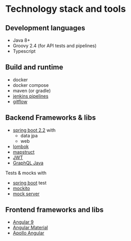 # Technology stack and tools

## Development languages
- Java 8+
- Groovy 2.4 (for API tests and pipelines)
- Typescript 

## Build and runtime

- docker
- docker compose
- maven (or gradle)
- [jenkins pipelines](https://jenkins.io/doc/book/pipeline/)
- [gitflow](https://datasift.github.io/gitflow/IntroducingGitFlow.html)


## Backend Frameworks & libs

- [spring boot 2.2](https://spring.io/projects/spring-boot) with
    - data jpa
    - web
- [lombok](https://projectlombok.org)
- [mapstruct](https://mapstruct.org)
- [JWT](https://jwt.io)
- [GraphQL Java](https://www.graphql-java.com/tutorials/getting-started-with-spring-boot/)

Tests & mocks with
- [spring boot](https://spring.io/projects/spring-boot) test
- [mockito](https://site.mockito.org)
- [mock server](http://www.mock-server.com/)

## Frontend frameworks and libs
- [Angular 9](https://angular.io)
- [Angular Material](https://material.angular.io)
- [Apollo Angular](https://www.apollographql.com/docs/angular/)